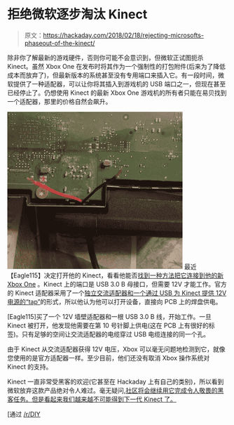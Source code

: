 # 拒绝微软逐步淘汰 Kinect

> 原文：<https://hackaday.com/2018/02/18/rejecting-microsofts-phaseout-of-the-kinect/>

除非你了解最新的游戏硬件，否则你可能不会意识到，但微软正试图扼杀 Kinect。虽然 Xbox One 在发布时将其作为一个强制性的打包附件(后来为了降低成本而放弃了)，但最新版本的系统甚至没有专用端口来插入它。有一段时间，微软提供了一种适配器，可以让你将其插入到游戏机的 USB 端口之一，但现在甚至已经停止了。仍想使用 Kinect 的最新 Xbox One 游戏机的所有者只能在易贝找到一个适配器，那里的价格自然会飙升。

[![](img/5c5f23fa2fca173c69dfb1ea4dd06074.png)](https://hackaday.com/wp-content/uploads/2018/02/kinect_detail.jpg) 最近【Eagle115】决定打开他的 Kinect，看看他能否[找到一种方法把它连接到他的新 Xbox One](https://imgur.com/a/e10dN) 。Kinect 上的端口是 USB 3.0 B 母接口，但需要 12V 才能工作。官方的 Kinect 适配器采用了一个[独立交流适配器和一个通过 USB 为 Kinect 提供 12V 电源的“tap”](https://support.xbox.com/en-US/xbox-one/accessories/kinect-adapter)的形式，所以他认为他可以打开设备，直接向 PCB 上的焊盘供电。

[Eagle115]买了一个 12V 墙壁适配器和一根 USB 3.0 B 线，开始工作。一旦 Kinect 被打开，他发现他需要在第 10 号针脚上供电(这在 PCB 上有很好的标签)。只有足够的空间让交流适配器的电缆穿过 USB 电缆连接的同一个孔。

由于 Kinect 从交流适配器获得 12V 电压，Xbox 可以毫无问题地检测到它，就像您使用的是官方适配器一样。至少目前，他们还没有取消 Xbox 操作系统对 Kinect 的支持。

Kinect 一直非常受黑客的欢迎(它甚至在 Hackaday 上有自己的类别)，所以看到微软放弃这款产品绝对令人难过。毫无疑问,[社区将会继续用它完成令人敬畏的黑客任务。但是看起来我们越来越不可能得到下一代 Kinect 了。](https://hackaday.com/2015/08/22/augmented-reality-sandbox-using-a-kinect/)

[通过 [/r/DIY](https://www.reddit.com/r/DIY/comments/7xz61n/this_may_have_a_limited_audience_here_but_i/)